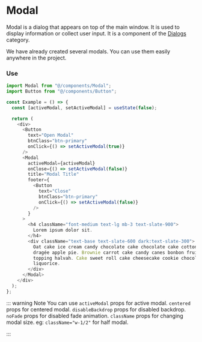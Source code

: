 # Modal

Modal is a dialog that appears on top of the main window. It is used to display information or collect user input. It is a component of the [Dialogs](https://headlessui.com/vue/dialog) category.

We have already created several modals. You can use them easily anywhere in the project.

### Use

```js
import Modal from "@/components/Modal";
import Button from "@/components/Button";

const Example = () => {
  const [activeModal, setActiveModal] = useState(false);

  return (
    <div>
      <Button
        text="Open Modal"
        btnClass="btn-primary"
        onClick={() => setActiveModal(true)}
      />
      <Modal
        activeModal={activeModal}
        onClose={() => setActiveModal(false)}
        title="Modal Title"
        footer={
          <Button
            text="Close"
            btnClass="btn-primary"
            onClick={() => setActiveModal(false)}
          />
        }
      >
        <h4 className="font-medium text-lg mb-3 text-slate-900">
          Lorem ipsum dolor sit.
        </h4>
        <div className="text-base text-slate-600 dark:text-slate-300">
          Oat cake ice cream candy chocolate cake chocolate cake cotton candy
          dragée apple pie. Brownie carrot cake candy canes bonbon fruitcake
          topping halvah. Cake sweet roll cake cheesecake cookie chocolate cake
          liquorice.
        </div>
      </Modal>
    </div>
  );
};
```

::: warning Note
You can use `activeModal` props for active modal.
`centered` props for centered modal.
`disableBackdrop` props for disabled backdrop.
`noFade` props for disabled fade animation.
`className` props for changing modal size. eg: `className="w-1/2"` for half modal.

:::
